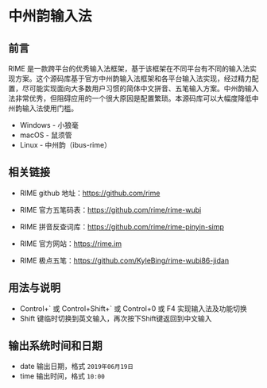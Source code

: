 # 中州韵输入法

## 前言
RIME 是一款跨平台的优秀输入法框架，基于该框架在不同平台有不同的输入法实现方案。这个源码库基于官方中州韵输入法框架和各平台输入法实现，经过精力配置，尽可能实现面向大多数用户习惯的简体中文拼音、五笔输入方案。中州韵输入法非常优秀，但阻碍应用的一个很大原因是配置繁琐。本源码库可以大幅度降低中州韵输入法使用门槛。
- Windows - 小狼毫
- macOS - 鼠须管
- Linux - 中州韵（ibus-rime）

## 相关链接
- RIME github 地址：https://github.com/rime
- RIME 官方五笔码表：https://github.com/rime/rime-wubi
- RIME 拼音反查词库：https://github.com/rime/rime-pinyin-simp

- RIME 官方网站：https://rime.im
- RIME 极点五笔：https://github.com/KyleBing/rime-wubi86-jidan

## 用法与说明
- Control+\` 或 Control+Shift+\` 或 Control+0 或 F4 实现输入法及功能切换
- Shift 键临时切换到英文输入，再次按下Shift键返回到中文输入

## 输出系统时间和日期
- date 输出日期，格式 `2019年06月19日`
- time 输出时间，格式 `10:00`
